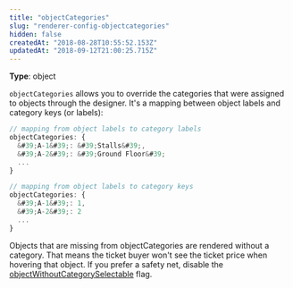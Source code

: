 ```yaml
---
title: "objectCategories"
slug: "renderer-config-objectcategories"
hidden: false
createdAt: "2018-08-28T10:55:52.153Z"
updatedAt: "2018-09-12T21:00:25.715Z"
---
```

**Type**: object

`objectCategories` allows you to override the categories that were assigned to objects through the designer. It&#39;s a mapping between object labels and category keys (or labels):

```javascript
// mapping from object labels to category labels
objectCategories: {
  &#39;A-1&#39;: &#39;Stalls&#39;,
  &#39;A-2&#39;: &#39;Ground Floor&#39;
  ...
}
```

```javascript
// mapping from object labels to category keys
objectCategories: {
  &#39;A-1&#39;: 1,
  &#39;A-2&#39;: 2
  ...
}
```

Objects that are missing from objectCategories are rendered without a category. That means the ticket buyer won&#39;t see the ticket price when hovering that object. If you prefer a safety net, disable the [objectWithoutCategorySelectable](doc:renderer-config-objectwithoutcategoryselectable) flag.
